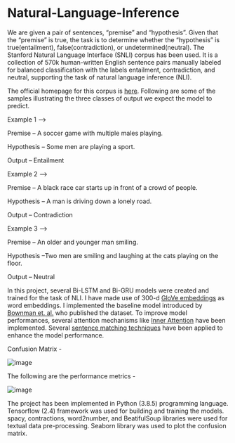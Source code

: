 # Natural-Language-Inference

We are given a pair of sentences, “premise” and “hypothesis”. Given that the “premise” is true, the task is to determine whether the “hypothesis” is true(entailment), false(contradiction), or undetermined(neutral). The Stanford Natural Language Interface (SNLI) corpus has been used. It is a collection of 570k human-written English sentence pairs manually labeled for balanced classification with the labels entailment, contradiction, and neutral, supporting the task of natural language inference (NLI).

The official homepage for this corpus is [here](https://nlp.stanford.edu/projects/snli/). Following are some of the samples illustrating the three classes of output we expect the model to predict.

Example 1 –> 

Premise – A soccer game with multiple males playing. 

Hypothesis – Some men are playing a sport.

Output – Entailment

Example 2 –>

Premise – A black race car starts up in front of a crowd of people. 

Hypothesis – A man is driving down a lonely road.

Output – Contradiction

Example 3 –>

Premise –  An older and younger man smiling. 

Hypothesis –Two men are smiling and laughing at the cats playing on the floor.

Output – Neutral

In this project, several Bi-LSTM and Bi-GRU models were created and trained for the task of NLI. I have made use of 300-d [GloVe embeddings](https://nlp.stanford.edu/pubs/glove.pdf) as word embeddings.
I implemented the baseline model introduced by [Bownman et. al.](https://nlp.stanford.edu/pubs/snli_paper.pdf) who published the dataset. To improve model performances, several attention mechanisms like [Inner Attention](https://arxiv.org/pdf/1605.09090.pdf) have been implemented. Several [sentence matching techniques](https://arxiv.org/pdf/1512.08422.pdf) have been applied to enhance the model performance.

Confusion Matrix -

![image](https://user-images.githubusercontent.com/49569284/132258149-676b85db-cd82-4ddf-b0ee-fdb603091946.png)

The following are the performance metrics - 

![image](https://user-images.githubusercontent.com/49569284/132258173-bbf204f2-8383-4380-823f-06b0056c6e50.png)

The project has been implemented in Python (3.8.5) programming language. Tensorflow (2.4) framework was used for building and training the models. spacy, contractions, word2number, and BeatifulSoup libraries were used for textual data pre-processing. Seaborn library was used to plot the confusion matrix.
